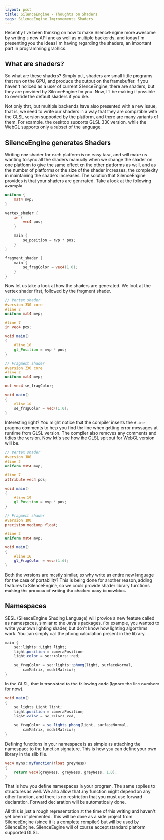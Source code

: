 ```yaml
---
layout: post
title: SilenceEngine - Thoughts on Shaders
tags: SilenceEngine Improvements Shaders
---
```


Recently I've been thinking on how to make SilenceEngine more awesome by writing a new API and as well as multiple backends, and today I'm presenting you the ideas I'm having regarding the shaders, an important part in programming graphics.

## What are shaders?

So what are these shaders? Simply put, shaders are small little programs that run on the GPU, and produce the output on the framebuffer. If you haven't noticed as a user of current SilenceEngine, there are shaders, but they are provided by SilenceEngine for you. Now, I'll be making it possible to override the default shaders if you like.

Not only that, but multiple backends have also presented with a new issue, that is, we need to write our shaders in a way that they are compatible with the GLSL version supported by the platform, and there are many variants of them. For example, the desktop supports GLSL 330 version, while the WebGL supports only a subset of the language.

## SilenceEngine generates Shaders

Writing one shader for each platform is no easy task, and will make us wanting to sync all the shaders manually when we change the shader on one platform to give the same effect on the other platforms as well, and as the number of platforms or the size of the shader increases, the complexity in maintaining the shaders increases. The solution that SilenceEngine provides is that your shaders are generated. Take a look at the following example.

~~~glsl
uniform {
    mat4 mvp;
}

vertex_shader {
    in {
        vec4 pos;
    }

    main {
        se_position = mvp * pos;
    }
}

fragment_shader {
    main {
        se_fragColor = vec4(1.0);
    }
}
~~~

Now let us take a look at how the shaders are generated. We look at the vertex shader first, followed by the fragment shader.

~~~glsl
// Vertex shader
#version 330 core
#line 2
uniform mat4 mvp;

#line 7
in vec4 pos;

void main()
{
    #line 10
    gl_Position = mvp * pos;
}

// Fragment shader
#version 330 core
#line 2
uniform mat4 mvp;

out vec4 se_fragColor;

void main()
{
    #line 16
    se_fragColor = vec4(1.0);
}
~~~

Interesting right? You might notice that the compiler inserts the `#line` pragma comments to help you find the line when getting error messages at runtime from GLSL version. The compiler also removes any comments and tidies the version. Now let's see how the GLSL spit out for WebGL version will be.

~~~glsl
// Vertex shader
#version 100
#line 2
uniform mat4 mvp;

#line 7
attribute vec4 pos;

void main()
{
    #line 10
    gl_Position = mvp * pos;
}

// Fragment shader
#version 100
precision mediump float;

#line 2
uniform mat4 mvp;

void main()
{
    #line 16
    gl_FragColor = vec4(1.0);
}
~~~

Both the versions are mostly similar, so why write an entire new language for the case of portability? This is being done for another reason, adding features to SilenceEngine, so we could provide shader library functions making the process of writing the shaders easy to newbies.

## Namespaces

SESL (SilenceEngine Shading Language) will provide a new feature called as namespaces, similar to the Java's packages. For example, you wanted to write your own lighting shader, but don't know how lighting algorithms work. You can simply call the phong calculation present in the library.

~~~glsl
main {
    se::lights::Light light;
    light.position = cameraPosition;
    light.color = se::colors::red;

    se_fragColor = se::lights::phong(light, surfaceNormal,
        camMatrix, modelMatrix);
}
~~~

In the GLSL, that is translated to the following code (Ignore the line numbers for now).

~~~glsl
void main()
{
    se_lights_Light light;
    light.position = cameraPosition;
    light.color = se_colors_red;

    se_fragColor = se_lights_phong(light, surfaceNormal,
        camMatrix, modelMatrix);
}
~~~

Defining functions in your namespace is as simple as attaching the namespace to the function signature. This is how you can define your own library in the slib file.

~~~glsl
vec4 myns::myfunction(float greyNess)
{
    return vec4(greyNess, greyNess, greyNess, 1.0);
}
~~~

That is how you define namespaces in your program. The same applies to structures as well. We also allow that any function might depend on any other function, and there is no restriction that you must use forward declaration. Forward declaration will be automatically done.

All this is just a rough representation at the time of this writing and haven't yet been implemented. This will be done as a side project from SilenceEngine (since it is a complete compiler) but will be used by SilenceEngine. SilenceEngine will of course accept standard platform supported GLSL.
